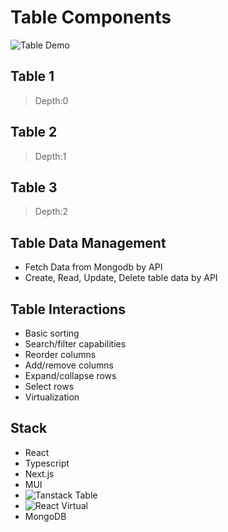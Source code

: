 # Table Components

![Table Demo](./table-demo.gif)

## Table 1

> Depth:0

## Table 2

> Depth:1

## Table 3

> Depth:2

## Table Data Management

- Fetch Data from Mongodb by API
- Create, Read, Update, Delete table data by API

## Table Interactions

- Basic sorting
- Search/filter capabilities
- Reorder columns
- Add/remove columns
- Expand/collapse rows
- Select rows
- Virtualization

## Stack

- React
- Typescript
- Next.js
- MUI
- ![Tanstack Table](https://tanstack.com/table/latest)
- ![React Virtual](https://tanstack.com/virtual/latest)
- MongoDB
